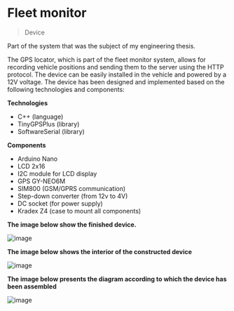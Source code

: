 # Fleet monitor
>Device

Part of the system that was the subject of my engineering thesis. 

The GPS locator, which is part of the fleet monitor system, allows for recording vehicle positions and sending them to the server using the HTTP protocol. The device can be easily installed in the vehicle and powered by a 12V voltage.
The device has been designed and implemented based on the following technologies and components:

**Technologies**
- C++ (language)
- TinyGPSPlus (library)
- SoftwareSerial (library)

**Components**
- Arduino Nano
- LCD 2x16
- I2C module for LCD display
- GPS GY-NEO6M
- SIM800 (GSM/GPRS communication)
- Step-down converter (from 12v to 4V)
- DC socket (for power supply)
- Kradex Z4 (case to mount all components)

**The image below show the finished device.**

![image](https://github.com/bialowasdominik/fleet-monitor-localisator/assets/106835786/70df97c2-0d89-4656-a609-06f8bd354920)

**The image below shows the interior of the constructed device**

![image](https://github.com/bialowasdominik/fleet-monitor-localisator/assets/106835786/9d0f830a-1ae0-4144-b59f-789be496e371)

**The image below presents the diagram according to which the device has been assembled**

![image](https://github.com/bialowasdominik/fleet-monitor-localisator/assets/106835786/bfe96c46-69a9-4ba8-9c00-c36ee288dfaf)


